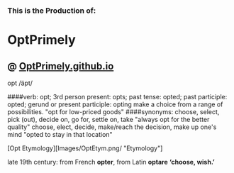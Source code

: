 ### This is the Production of:
# OptPrimely

## @ [OptPrimely.github.io](OptPrimely.github.io)

opt
/äpt/

####verb:
opt; 3rd person present: opts; past tense: opted; past participle: opted; gerund or present participle: opting
make a choice from a range of possibilities.
"opt for low-priced goods"
####synonyms:
choose, select, pick (out), decide on, go for, settle on, take
"always opt for the better quality"
choose, elect, decide, make/reach the decision, make up one's mind
"opted to stay in that location"

[Opt Etymology][Images/OptEtym.png/ "Etymology"]

late 19th century:
from French **opter**, from Latin **optare** __‘choose, wish.’__
